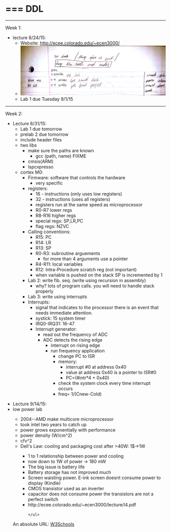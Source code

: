 
===
DDL
===

---
Week 1:
* lecture 8/24/15:
  *  Website: http://ecee.colorado.edu/~ecen3000/
  *  ![Lecture 1](https://github.com/Matt-McNichols/perl/blob/master/DDL/class_8_24_15.jpg)
  *  Lab 1 due Tuesday 9/1/15

---
Week 2:

* Lecture 8/31/15:
  * Lab 1 due tomorrow
  * prelab 2 due tomorrow
  * include header files
  * two libs
    * make sure the paths are known
      * gcc (path, name) FIXME
    * cmsis(ARM)
    * lspcxpresso
  * cortex M0:
    * Firmware: software that controls the hardware
      * very specific
    * registers:
      * 16 - instructions (only uses low registers)
      * 32 - instructions (uses all registers)
      * registers run at the same speed as microprocessor
      * R0-R7  lower regs
      * R8-R16 higher regs
      * special regs: SP,LR,PC
      * flag regs:  NZVC
    * Calling conventions:
      * R15: PC
      * R14: LR
      * R13: SP
      * R0-R3: subroutine arguements
        * for more than 4 arguments use a pointer
      * R4-R11: local variables
      * R12:  Intra-Procedure scratch reg (not important)
      * when variable is pushed on the stack SP is incremented by 1
    * Lab 2: write fib. seq. (write using recursion in assembly)
      * why?  lots of program calls. you will need to handle stack properly
    * Lab 3: write using interrupts
    * Interrupts:
      * signal that indicates to the processor there is an event that needs immediate attention.
      * systick: 15  system timer
      * IRQ0-IRQ31: 16-47
      * Interrupt generator:
        * read out the frequency of ADC
        * ADC detects the rising edge
          * interrupt on rising edge
          * run frequency application
            * change PC to ISR
            * memory:
              * interrupt #0 at address 0x40
              * value at address 0x40 is a pointer to ISR#0
              * PC=(#intr*4 + 0x40)
            * check the system clock every time interrupt occurs
            * freq= 1/(Cnew-Cold) 
 
<body> 
<ul>
<li> Lecture 9/14/15:</li>
<li>low power lab</li>
  <ul>
  <li>2004--AMD make multicore microprocessor</li>
  <li>took intel two years to catch up</li>
  <li>power grows exponentially with performance</li>
  <li>power density (W/cm^2)</li>
  <li>cfv^2</li>
  <li>Dell's Law:  cooling and packaging cost after >40W: 1$->1W </li>
    <ul>
    <li>1 to 1 relationship between power and cooling</li>
    <li>now down to 1W of power -> 180 mW</li>
    <li>The big issue is battery life</li>
    <li>Battery storage has not improved much</li>
    <li>Screen waisting power. E-ink screen doesnt consume power to display (Kindle)</li>
    <li>CMOS transistor used as an inverter</li>
    <li>capacitor does not consume power the transistors are not a perfect switch</li>
    <li>http://ecee.colorado.edu/~ecen3000/lecture/l4.pdf</li>

    </ul>
  </ul>
</ul>
</body>
    <html>
    <body>
    <p>An absolute URL: <a href="http://www.w3schools.com">W3Schools</a></p>
    </body>
    </html>
